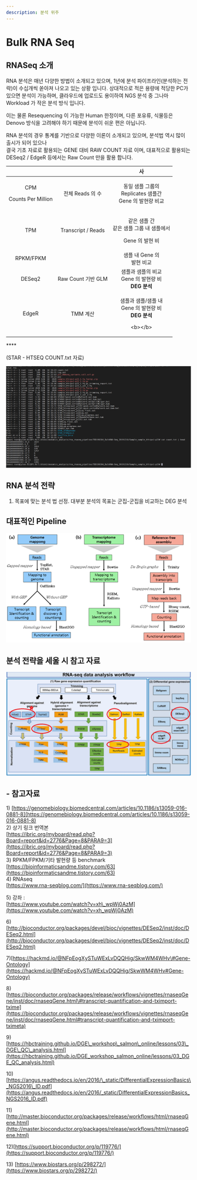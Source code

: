 ```yaml
---
description: 분석 위주
---
```


# Bulk RNA Seq

## RNASeq 소개

RNA 분석은 매년 다양한 방법이 소개되고 있으며, 1년에 분석 파이프라인\(분석하는 전략\)이 수십개씩 쏟아져 나오고 있는 상황 입니다. 상대적으로 적은 용량에 적당한 PC가 있으면 분석이 가능하며, 클라우드에 업로드도 용이하여 NGS 분석 중 그나마 Workload 가 작은 분석 방식 입니다.  
  
이는 물론 Resequencing 이 가능한 Human 한정이며, 다른 포유류, 식물등은 Denovo 방식을 고려해야 하기 때문에 분석이 쉬운 편은 아닙니다.   

RNA 분석의 경우 통계를 기반으로 다양한 이론이 소개되고 있으며, 분석법 역시 많이 출시가 되어 있으나   
결국 기초 자료로 활용되는 GENE 대비 RAW COUNT 자료 이며, 대표적으로 활용되는 DESeq2 / EdgeR 등에서는 Raw Count 만을 활용 합니다.





<table>
  <thead>
    <tr>
      <th style="text-align:center"></th>
      <th style="text-align:center"></th>
      <th style="text-align:center">&#xC0AC;</th>
    </tr>
  </thead>
  <tbody>
    <tr>
      <td style="text-align:center">
        <p>CPM</p>
        <p>Counts Per Million</p>
      </td>
      <td style="text-align:center">&#xC804;&#xCCB4; Reads &#xC758; &#xC218;</td>
      <td style="text-align:center">
        <p>&#xB3D9;&#xC77C; &#xC0D8;&#xD50C; &#xADF8;&#xB8F9;&#xC758;
          <br />Replicates &#xC0D8;&#xD50C;&#xAC04;
          <br />Gene &#xC758; &#xBC1C;&#xD604;&#xB7C9; &#xBE44;&#xAD50;</p>
        <p></p>
      </td>
    </tr>
    <tr>
      <td style="text-align:center">TPM</td>
      <td style="text-align:center">Transcript / Reads</td>
      <td style="text-align:center">
        <p>&#xAC19;&#xC740; &#xC0D8;&#xD50C; &#xAC04;
          <br />&#xAC19;&#xC740; &#xC0D8;&#xD50C; &#xADF8;&#xB8F9; &#xB0B4; &#xC0D8;&#xD50C;&#xC5D0;&#xC11C;</p>
        <p>Gene &#xC758; &#xBC1C;&#xD604; &#xBE44;</p>
      </td>
    </tr>
    <tr>
      <td style="text-align:center">RPKM/FPKM</td>
      <td style="text-align:center"></td>
      <td style="text-align:center">&#xC0D8;&#xD50C; &#xB0B4; Gene &#xC758;
        <br />&#xBC1C;&#xD604; &#xBE44;&#xAD50;</td>
    </tr>
    <tr>
      <td style="text-align:center">DESeq2</td>
      <td style="text-align:center">Raw Count &#xAE30;&#xBC18; GLM</td>
      <td style="text-align:center">&#xC0D8;&#xD50C;&#xACFC; &#xC0D8;&#xD50C;&#xC758; &#xBE44;&#xAD50;
        <br
        />Gene &#xC758; &#xBC1C;&#xD604;&#xB7C9; &#xBE44;
        <br /><b>DEG &#xBD84;&#xC11D;</b>
      </td>
    </tr>
    <tr>
      <td style="text-align:center">EdgeR</td>
      <td style="text-align:center">TMM &#xACC4;&#xC0B0;</td>
      <td style="text-align:center">
        <p>&#xC0D8;&#xD50C;&#xACFC; &#xC0D8;&#xD50C;/&#xC0D8;&#xD50C; &#xB0B4;
          <br
          />Gene &#xC758; &#xBC1C;&#xD604;&#xB7C9; &#xBE44;
          <br /><b>DEG &#xBD84;&#xC11D;</b>
        </p>
        <p>&lt;b&gt;&lt;/b&gt;</p>
      </td>
    </tr>
  </tbody>
</table>

\*\*\*\*



\(STAR - HTSEQ COUNT.txt 자료\) 

![](../../.gitbook/assets/image%20%2898%29.png)



## RNA 분석 전략

1. 목표에 맞는 분석 법 선정. 대부분 분석의 목표는 군집-군집을 비교하는 DEG 분석







## 대표적인 Pipeline

![](../../.gitbook/assets/image%20%2827%29.png)



## 분석 전략을 세울 시 참고 자료

![](../../.gitbook/assets/image%20%2897%29.png)





## - 참고자료

1\) [https://genomebiology.biomedcentral.com/articles/10.1186/s13059-016-0881-8](https://genomebiology.biomedcentral.com/articles/10.1186/s13059-016-0881-8)  
2\) 상기 링크 번역본  
[https://ibric.org/myboard/read.php?Board=report&id=2776&Page=8&PARA9=3](https://ibric.org/myboard/read.php?Board=report&id=2776&Page=8&PARA9=3)  
3\) RPKM/FPKM/기타 발현량 등 benchmark  
[https://bioinformaticsandme.tistory.com/63](https://bioinformaticsandme.tistory.com/63)  
4\) RNAseq   
[https://www.rna-seqblog.com/](https://www.rna-seqblog.com/)  
  
5\) 강좌 :   
[https://www.youtube.com/watch?v=xh\_wpWj0AzM](https://www.youtube.com/watch?v=xh_wpWj0AzM)

6\) [http://bioconductor.org/packages/devel/bioc/vignettes/DESeq2/inst/doc/DESeq2.html](http://bioconductor.org/packages/devel/bioc/vignettes/DESeq2/inst/doc/DESeq2.html)

7\)[https://hackmd.io/@NFpEogXySTuWExLvDQQHig/SkwWM4WHv\#Gene-Ontology](https://hackmd.io/@NFpEogXySTuWExLvDQQHig/SkwWM4WHv#Gene-Ontology)

8\)[https://bioconductor.org/packages/release/workflows/vignettes/rnaseqGene/inst/doc/rnaseqGene.html\#transcript-quantification-and-tximport-txime](https://bioconductor.org/packages/release/workflows/vignettes/rnaseqGene/inst/doc/rnaseqGene.html#transcript-quantification-and-tximport-tximeta)

9\)[https://hbctraining.github.io/DGE\_workshop\_salmon\_online/lessons/03\_DGE\_QC\_analysis.html](https://hbctraining.github.io/DGE_workshop_salmon_online/lessons/03_DGE_QC_analysis.html)

10\)[https://angus.readthedocs.io/en/2016/\_static/DifferentialExpressionBasics\_NGS2016\_ID.pdf](https://angus.readthedocs.io/en/2016/_static/DifferentialExpressionBasics_NGS2016_ID.pdf)  


11\) [http://master.bioconductor.org/packages/release/workflows/html/rnaseqGene.html](http://master.bioconductor.org/packages/release/workflows/html/rnaseqGene.html)  
  
12\)[https://support.bioconductor.org/p/119776/](https://support.bioconductor.org/p/119776/)   
  
13\) [https://www.biostars.org/p/298272/](https://www.biostars.org/p/298272/)





